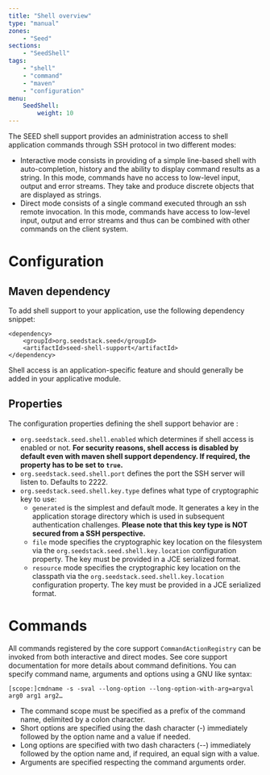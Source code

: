 ```yaml
---
title: "Shell overview"
type: "manual"
zones:
    - "Seed"
sections:
    - "SeedShell"
tags:
    - "shell"
    - "command"
    - "maven"
    - "configuration"
menu:
    SeedShell:
        weight: 10
---
```


The SEED shell support provides an administration access to shell application commands through SSH protocol in two different modes:

* Interactive mode consists in providing of a simple line-based shell with auto-completion, history and the ability to display
command results as a string. In this mode, commands have no access to low-level input, output and error streams. They
take and produce discrete objects that are displayed as strings.
* Direct mode consists of a single command executed through an ssh remote invocation. In this mode, commands have
access to low-level input, output and error streams and thus can be combined with other commands on the client system.


# Configuration

## Maven dependency

To add shell support to your application, use the following dependency snippet:

    <dependency>
        <groupId>org.seedstack.seed</groupId>
        <artifactId>seed-shell-support</artifactId>
    </dependency>
    
Shell access is an application-specific feature and should generally be added in your applicative module.

## Properties

The configuration properties defining the shell support behavior are :

* `org.seedstack.seed.shell.enabled` which determines if shell access is enabled or not. **For security reasons, shell
access is disabled by default even with maven shell support dependency. If required, the property has to be set to `true`.**
* `org.seedstack.seed.shell.port` defines the port the SSH server will listen to. Defaults to 2222.
* `org.seedstack.seed.shell.key.type` defines what type of cryptographic key to use:
    * `generated` is the simplest and default mode. It generates a key in the application storage directory which is used 
    in subsequent authentication challenges. **Please note that this key type is NOT secured from a SSH perspective.**
    * `file` mode specifies the cryptographic key location on the filesystem via the `org.seedstack.seed.shell.key.location`
    configuration property. The key must be provided in a JCE serialized format.
    * `resource` mode specifies the cryptographic key location on the classpath via the `org.seedstack.seed.shell.key.location`
    configuration property. The key must be provided in a JCE serialized format.
    

# Commands


All commands registered by the core support `CommandActionRegistry` can be invoked from both interactive and
direct modes. See core support documentation for more details about command definitions. You can specify command name,
arguments and options using a GNU like syntax:

    [scope:]cmdname -s -sval --long-option --long-option-with-arg=argval arg0 arg1 arg2…
    
* The command scope must be specified as a prefix of the command name, delimited by a colon character.
* Short options are specified using the dash character (-) immediately followed by the option name and a value if needed.
* Long options are specified with two dash characters (--) immediately followed by the option name and, if required, an equal sign with a value.
* Arguments are specified respecting the command arguments order.

